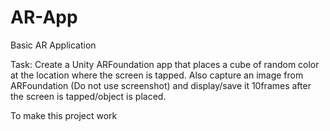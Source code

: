 # AR-App
Basic AR Application 

Task: Create a Unity ARFoundation app that places a cube of random color at the location where the screen is tapped. Also capture an image from ARFoundation (Do not use screenshot) and display/save it 10frames after the screen is tapped/object is placed.

To make this project work 


